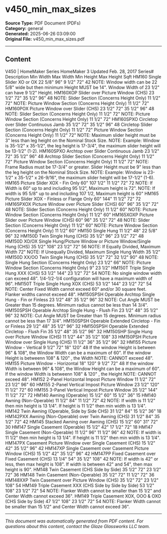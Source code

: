 ﻿# v450_min_max_sizes

**Source Type:** PDF Document (PDFs)  
**Category:** general  
**Generated:** 2025-06-26 03:09:00  
**Original File:** v450_min_max_sizes.pdf

---

## Content

V450 | HomeMaker Series
HomeMaker 3                                                                                                                                Updated Feb. 28, 2017
     Series#   Description                                                                        Min Width        Max Width Min Height    Max Height       Sqft
HM160          Single Slider XO or OX                                                               22 5/8"             96"       9 1/2"       72"            42
  NOTE:        Window width can be 22 5/8" wide but then minimum Height MUST be 14". Window Width of 23 1/2" can have 9 1/2" Height.
HM160XOP       Slider over Picture Window (CHS)                                                     23 1/2"             72"      35 1/2"       96"            48
  NOTE:        Slider Section (Concerns Height Only)                                                                             11 1/2"       72"
  NOTE:        Picture Window Section (Concerns Height Only)                                                                     11 1/2"       72"
HM160POX       Picture Window over Slider (CHS)                                                     23 1/2"             72"      35 1/2"       96"            48
  NOTE:        Slider Section (Concerns Height Only)                                                                             11 1/2"       72"
  NOTE:        Picture Window Section (Concerns Height Only)                                                                     11 1/2"       72"
HM160SPXO      Circletop over Slider Continuous Jamb                                                35 1/2"             72"      35 1/2"       96"            48
  Circletop    Slider Section (Concerns Height Only)                                                                             11 1/2"       72"
               Picture Window Section (Concerns Height Only)                                                                     11 1/2"       72"
 NOTE:         Maximum slider height must be 3" less than leg height on the Nominal Stock Size.
 NOTE:         Example: Window is 35-1/2" x 35-1/2", the leg height is 17-3/4", the maximum slider height will be 13-1/2" (1-2).
HM160SPXO      Archtop over Slider Continuous Jamb                                                  23 1/2"             72"      35 1/2"       96"            48
 Archtop       Slider Section (Concerns Height Only)                                                                             11 1/2"       72"
               Picture Window Section (Concerns Height Only)                                                                     11 1/2"       72"
 NOTE:         Frame Radius must be 17-3/4" or greater. Slider Height must be 9" less than the leg height on the Nominal Stock Size.
 NOTE:         Example: Window is 23-1/2" x 35-1/2" x 26-9/16", the maximum slider height will be 17-1/2" (1-6).
HM165          Picture Slider XOX - Fin Only                                                          60"            107 1/2"    11 1/2"       72"            72
 NOTE:         If Width is 60" up to and including 95 1/2", Maximum height is 72".
 NOTE:         If width is 95 5/8" up to and including 107 1/2, Maximum height is 60"
HM165          Picture Slider XOX - Finless or Flange Only                                            60"              144"      11 1/2"       72"            72
HM165PXOX      Picture Window over Picture Slider (CHS)                                               60"               96"      35 1/2"       72"            48
  NOTE:        Slider Section (Concerns Height Only)                                                                             11 1/2"       60"
  NOTE:        Picture Window Section (Concerns Height Only)                                                                     11 1/2"       60"
HM165XOXP      Picture Slider over Picture Window (CHS)                                               60"               96"      35 1/2"       72"            48
  NOTE:        Slider Section (Concerns Height Only)                                                                             11 1/2"       60"
  NOTE:        Picture Window Section (Concerns Height Only)                                                                     11 1/2"       60"
HM150          Single Hung                                                                          11 1/2"             48"      22 5/8"       96"            32
HM150D         Twin Single Hung (CHS)                                                               35 1/2"             96"      23 1/2"       72"            48
HM150D XO/OX   Single Hung/Picture Window or Picture Window/Single Hung (CHS)                       35 1/2"            108"      23 1/2"       72"            56
  NOTE:        If Equally Divided, Maximum Width                                                                        72"
  NOTE:        If Unequally Divided, Maximum Single Hung Width                                                        35 1/2"
HM150D XX/OO   Twin Single Hung (CHS)                                                               35 1/2"             72"      32 1/2"       90"            48
  NOTE:        Single Hung Section (Concerns Height Only)                                                                        23 1/2"       66"
  NOTE:        Picture Window Section (Concerns Height Only)                                                                        9"       23 1/2"
HM150T         Triple Single Hung XXX (CHS)                                                         53 1/2"            144"      23 1/2"       72"            54
  NOTE:        No single window width can exceed 48". 1/4-1/2-1/4 configuration will have a maximum width of 96".
HM150T         Triple Single Hung XOX (CHS)                                                         53 1/2"            144"      23 1/2"       72"            54
  NOTE:        Center Fixed Width cannot exceed 60" and/or 30 square feet. Flanker widths cannot exceed 48".
HM150SPSH      Operable Archtop Single Hung - Fin or Finless                                        23 1/2"             48"      35 1/2"       96"            32
  NOTE:        Cut Angle MUST be Greater than 15 degrees. Minimum radius cannot be less than 14 3/4".
HM150SPSH      Operable Archtop Single Hung - Flush Fin                                             23 1/2"             48"      35 1/2"       96"            32
  NOTE:        Cut Angle MUST be Greater than 15 degrees. Minimum radius cannot be less than 17 3/4".
HM150SPSH      Operable Extended Circletop - Fin or Finless                                         29 1/2"             48"      35 1/2"       96"            32
HM150SPSH      Operable Extended Circletop - Flush Fin                                              35 1/2"             48"      35 1/2"       96"            32
HM150SHP       Single Hung over Picture Window (CHS)                                                11 1/2"             44"      35 1/2"      108"            33
HM150PSH       Picture Window over Single Hung (CHS)                                                11 1/2"             36"      35 1/2"       96"            32
HM155          Picture Window - Vertical                                                             9 1/2"             72"        18"        120"            48
               If the window Height is between 96" & 108", the Window Width can be a maximum of 60". If the window Height is betweenn 108" & 120" , the Width
  NOTE:
               CANNOT exceed 48".
HM155          Picture Window - Horizontal                                                            18"              120"       9 1/2"       72"            48
               If the window Width is between 96" & 108", the Window Height can be a maximum of 60". If the window Width is betweenn 108" & 120" , the Height
  NOTE:
               CANNOT exceed 48".
HM152          2-Panel Horizontal Impost Picture Window                                             11 1/2"             72"      23 1/2"       96"            60
HM155          2-Panel Vertical Impost Picture Window                                               23 1/2"            120"      11 1/2"       72"            60
HM155          3-Panel Vertical Impost Picture Window                                               35 1/2"            144"      11 1/2"       72"            72
HM140          Awning (Operable)                                                                    15 1/2"             60"      15 1/2"       36"            15
HM140          Awning (Non-Operable)                                                                11 1/2"             84"      11 1/2"       72"            42
  NOTE:        If width is 11 1/2" then min height is 13 1/4". If height is 11 1/2" then min width is 13 1/4".
HM142          Twin Awning (Operable, Side by Side CHS)                                             31 1/2"             84"      15 1/2"       36"            18
HM142PXX       Awning (Non-Operable) over Twin Awning (CHS)                                         31 1/2"             84"      35 1/2"       72"            42
HM145          Stacked Awning over Awning (CHS)                                                     15 1/2"             60"        31"         72"            30
HM147          Single Casement (Operable)                                                           15 1/2"             42"      17 1/2"       72"            18
HM147          Single Casement (Non-Operable)                                                       11 1/2"             96"      11 1/2"       96"            42
  NOTE:        If width is 11 1/2" then min height is 13 1/4". If height is 11 1/2" then min width is 13 1/4".
HM147PX        Casement Picture Window over Single Casement (CHS)                                   15 1/2"             42"      35 1/2"       96"            42
HM147XP        Single Casement over Casement Picture Window (CHS)                                   15 1/2"             42"      35 1/2"       96"            42
HM147PP        Fixed Casement over Fixed Casement (CHS)                                             13 1/4"             54"      35 1/2"      108"            42
  NOTE:        If width is 42" or less, then max height is 108". If width is between 42" and 54", then max height is 90".
HM148          Twin Casement (CHS Side by Side)                                                     35 1/2"             72"      23 1/2"       72"            36
HM148          Twin Casement (Non-Operable)                                                         35 1/2"             72"      11 1/2"       72"            36
HM148XXP       Twin Casement over Picture Window (CHS)                                              35 1/2"             72"      23 1/2"      108"            54
HM149          Triple Casement XXX (CHS Side by Side by Side)                                       53 1/2"            108"      23 1/2"       72"            54
  NOTE:        Flanker Width cannot be smaller than 15 1/2" and Center Width cannot exceed 36".
HM149          Triple Casement XOX, OOO & OXO (CHS Side by Side)                                    47 1/2"            108"      23 1/2"       72"            54
  NOTE:        Flanker Width cannot be smaller than 15 1/2" and Center Width cannot exceed 36".

---

*This document was automatically generated from PDF content. For questions about this content, contact the Glaze Glassworks LLC team.*
